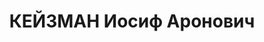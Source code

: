 ---
title: КЕЙЗМАН Иосиф Аронович
description: "Род. в 1892. Проживал: Б. Боженинский пер., 3, кв. 4. Экономист, \"\
  Москвошвей\" \n "
---
